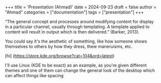 +++
title = 'Presentation (Ahmad)'
date = 2024-09-23
draft = false
author = "Ahmad"
categories = ["documentation"]
tags = ["presentation"]
+++

“The general concept and processes around modifying content for display in a particular channel, usually through templating. A template applied to content will result in output which is then delivered.” (Barker, 2013).

You could say it's the aesthetic of something, like how someone shows themselves to others by how they dress, theie maneruisms, etc.

[hi] (https://store.kde.org/browse?cat=104&ord=latest)

I'll use Linux (KDE to be exact) as an example, as you're given different themes and one of them can change the general look of the desktop which can affect things like spacing